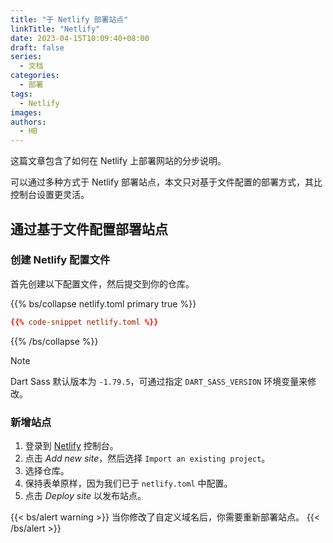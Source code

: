 ```yaml
---
title: "于 Netlify 部署站点"
linkTitle: "Netlify"
date: 2023-04-15T10:09:40+08:00
draft: false
series:
  - 文档
categories:
  - 部署
tags:
  - Netlify
images:
authors:
  - HB
---
```


这篇文章包含了如何在 Netlify 上部署网站的分步说明。

<!--more-->

可以通过多种方式于 Netlify 部署站点，本文只对基于文件配置的部署方式，其比控制台设置更灵活。

## 通过基于文件配置部署站点

### 创建 Netlify 配置文件

首先创建以下配置文件，然后提交到你的仓库。

{{% bs/collapse netlify.toml primary true %}}
```toml {data-max-lines=30}
{{% code-snippet netlify.toml %}}
```
{{% /bs/collapse %}}

> [!NOTE]
> Dart Sass 默认版本为 `-1.79.5`，可通过指定 `DART_SASS_VERSION` 环境变量来修改。

### 新增站点

1. 登录到 [Netlify](https://www.netlify.com/) 控制台。
2. 点击 _Add new site_，然后选择 `Import an existing project`。
3. 选择仓库。
4. 保持表单原样，因为我们已于 `netlify.toml` 中配置。
5. 点击 _Deploy site_ 以发布站点。

{{< bs/alert warning >}}
当你修改了自定义域名后，你需要重新部署站点。
{{< /bs/alert >}}
